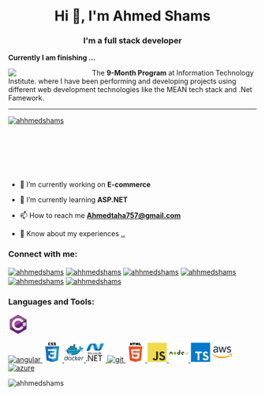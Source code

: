 <h1 align="center">Hi 👋, I'm Ahmed Shams</h1>
<h3 align="center">I'm a full stack developer </h3>





**Currently I am finishing ...**

 <div>
    <img width="170" align='left' src="https://www.iti.gov.eg/assets/images/iti-logo.png" >
    The <strong>9-Month Program</strong> at Information Technology Institute. where I have been performing and developing projects using different web development technologies like the MEAN tech stack and .Net Famework.
  </div>

  ***

<p align="left"> <a href="https://twitter.com/ahhmedshams" target="blank"><img src="https://img.shields.io/twitter/follow/ahhmedshams?logo=twitter&style=for-the-badge" alt="ahhmedshams" /></a> </p>







<br>

<br>
<br>
<br>
<br>

- 🔭 I’m currently working on **E-commerce**

- 🌱 I’m currently learning **ASP.NET**

- 📫 How to reach me **Ahmedtaha757@gmail.com**

- 📄 Know about my experiences [..](...)


<h3 align="left">Connect with me:</h3>
<p align="left">
<a href="https://codepen.io/ahhmedshams" target="blank"><img align="center" src="https://raw.githubusercontent.com/rahuldkjain/github-profile-readme-generator/master/src/images/icons/Social/codepen.svg" alt="ahhmedshams" height="30" width="40" /></a>
<a href="https://twitter.com/ahhmedshams" target="blank"><img align="center" src="https://raw.githubusercontent.com/rahuldkjain/github-profile-readme-generator/master/src/images/icons/Social/twitter.svg" alt="ahhmedshams" height="30" width="40" /></a>
<a href="https://linkedin.com/in/ahhmedshams" target="blank"><img align="center" src="https://raw.githubusercontent.com/rahuldkjain/github-profile-readme-generator/master/src/images/icons/Social/linked-in-alt.svg" alt="ahhmedshams" height="30" width="40" /></a>
<a href="https://stackoverflow.com/users/ahhmedshams" target="blank"><img align="center" src="https://raw.githubusercontent.com/rahuldkjain/github-profile-readme-generator/master/src/images/icons/Social/stack-overflow.svg" alt="ahhmedshams" height="30" width="40" /></a>
<a href="https://instagram.com/ahhmedshams" target="blank"><img align="center" src="https://raw.githubusercontent.com/rahuldkjain/github-profile-readme-generator/master/src/images/icons/Social/instagram.svg" alt="ahhmedshams" height="30" width="40" /></a>
<a href="https://www.leetcode.com/ahhmedshams" target="blank"><img align="center" src="https://raw.githubusercontent.com/rahuldkjain/github-profile-readme-generator/master/src/images/icons/Social/leet-code.svg" alt="ahhmedshams" height="30" width="40" /></a>
</p>

<h3 align="left">Languages and Tools:</h3>
<img src="https://raw.githubusercontent.com/devicons/devicon/master/icons/csharp/csharp-original.svg" alt="csharp" width="40" height="40"/> </a> <a href="https://www.w3schools.com/css/" target="_blank" rel="noreferrer"> 
<p align="left"> <a href="https://angular.io" target="_blank" rel="noreferrer"> <img src="https://angular.io/assets/images/logos/angular/angular.svg" alt="angular" width="40" height="40"/> </a> <a href="https://aws.amazon.com" target="_blank" rel="noreferrer"> <a href="https://getbootstrap.com" target="_blank" rel="noreferrer">  <img src="https://raw.githubusercontent.com/devicons/devicon/master/icons/css3/css3-original-wordmark.svg" alt="css3" width="40" height="40"/> </a> <a href="https://www.docker.com/" target="_blank" rel="noreferrer"> <img src="https://raw.githubusercontent.com/devicons/devicon/master/icons/docker/docker-original-wordmark.svg" alt="docker" width="40" height="40"/> </a> <a href="https://dotnet.microsoft.com/" target="_blank" rel="noreferrer"> <img src="https://raw.githubusercontent.com/devicons/devicon/master/icons/dot-net/dot-net-original-wordmark.svg" alt="dotnet" width="40" height="40"/> </a> <a href="https://expressjs.com" target="_blank" rel="noreferrer">  <img src="https://www.vectorlogo.zone/logos/git-scm/git-scm-icon.svg" alt="git" width="40" height="40"/> </a> <a href="https://www.w3.org/html/" target="_blank" rel="noreferrer"> <img src="https://raw.githubusercontent.com/devicons/devicon/master/icons/html5/html5-original-wordmark.svg" alt="html5" width="40" height="40"/> </a> <a href="https://developer.mozilla.org/en-US/docs/Web/JavaScript" target="_blank" rel="noreferrer"> <img src="https://raw.githubusercontent.com/devicons/devicon/master/icons/javascript/javascript-original.svg" alt="javascript" width="40" height="40"/> </a> <a href="https://www.mongodb.com/" target="_blank" rel="noreferrer"></a> <a href="https://www.microsoft.com/en-us/sql-server" target="_blank" rel="noreferrer"> <img src="https://raw.githubusercontent.com/devicons/devicon/master/icons/nodejs/nodejs-original-wordmark.svg" alt="nodejs" width="40" height="40"/> </a> <img src="https://raw.githubusercontent.com/devicons/devicon/master/icons/typescript/typescript-original.svg" alt="typescript" width="40" height="40"/> </a> 
  <img src="https://raw.githubusercontent.com/devicons/devicon/master/icons/amazonwebservices/amazonwebservices-original-wordmark.svg" alt="aws" width="40" height="40"/> </a> <a href="https://azure.microsoft.com/en-in/" target="_blank" rel="noreferrer"> <img src="https://www.vectorlogo.zone/logos/microsoft_azure/microsoft_azure-icon.svg" alt="azure" width="40" height="40"/> </a>
</p>






<p align="left"> <img src="https://komarev.com/ghpvc/?username=ahhmedshams&label=Profile%20views&color=0e75b6&style=flat" alt="ahhmedshams" /> </p>
